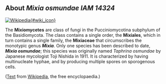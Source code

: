 About *Mixia osmundae IAM 14324*
--------------------------------

[![Wikipedia](/img/wikipedia_logo_v2_en.png){#wiki_icon}](http://en.wikipedia.org/wiki/Mixiomycetes)

The **Mixiomycetes** are class of fungi in the Pucciniomycotina
subphylum of the Basidiomycota. The class contains a single order, the
**Mixiales**, which in turn contains a single family, the **Mixiaceae**
that circumscribes the monotypic genus ***Mixia***. Only one species has
been described to date, ***Mixia osmundae***; this species was
originally named *Taphrina osmundae* by Japanese mycologist Toji Nishida
in 1911. It is characterized by having multinucleate hyphae, and by
producing multiple spores on sporogenous cells.

([Text](http://en.wikipedia.org/wiki/Mixiomycetes) from
[Wikipedia](http://en.wikipedia.org/), the free encyclopaedia.)
